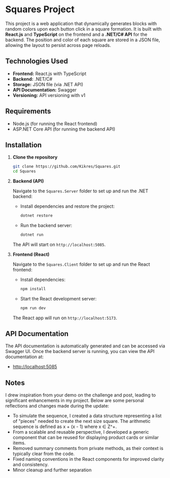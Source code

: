 # Squares Project

This project is a web application that dynamically generates blocks with random colors upon each button click in a square formation. It is built with **React.js** and **TypeScript** on the frontend and a **.NET/C# API** for the backend. The position and color of each square are stored in a JSON file, allowing the layout to persist across page reloads.

## Technologies Used

- **Frontend:** React.js with TypeScript
- **Backend:** .NET/C#
- **Storage:** JSON file (via .NET API)
- **API Documentation:** Swagger
- **Versioning:** API versioning with v1

## Requirements

- Node.js (for running the React frontend)
- ASP.NET Core API (for running the backend API)

## Installation

1. **Clone the repository**

   ```bash
   git clone https://github.com/Kikres/Squares.git
   cd Squares
   ```

2. **Backend (API)**

   Navigate to the `Squares.Server` folder to set up and run the .NET backend:

   - Install dependencies and restore the project:

     ```bash
     dotnet restore
     ```

   - Run the backend server:

     ```bash
     dotnet run
     ```

   The API will start on `http://localhost:5085`.

3. **Frontend (React)**

   Navigate to the `Squares.Client` folder to set up and run the React frontend:

   - Install dependencies:

     ```bash
     npm install
     ```

   - Start the React development server:

     ```bash
     npm run dev
     ```

   The React app will run on `http://localhost:5173`.

## API Documentation

The API documentation is automatically generated and can be accessed via Swagger UI. Once the backend server is running, you can view the API documentation at:

- [http://localhost:5085](http://localhost:5085)

## Notes

I drew inspiration from your demo on the challenge and post, leading to significant enhancements in my project. Below are some personal reflections and changes made during the update:

- To simulate the sequence, I created a data structure representing a list of "pieces" needed to create the next size square. The arithmetic sequence is defined as x + (x - 1) where x ∈ Z^+.
- From a scalable and reusable perspective, I developed a generic component that can be reused for displaying product cards or similar items.
- Removed summary comments from private methods, as their context is typically clear from the code.
- Fixed naming conventions in the React components for improved clarity and consistency.
- Minor cleanup and further separation

